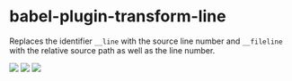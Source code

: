 # babel-plugin-transform-line
Replaces the identifier `__line` with the source line number and `__fileline` with the relative source path as well as the line number.

![](https://img.shields.io/badge/tests-passing-brightgreen.svg)
![](https://img.shields.io/badge/coverage-100%25-brightgreen.svg)
![](https://img.shields.io/badge/license-BSD--3-blue.svg)

